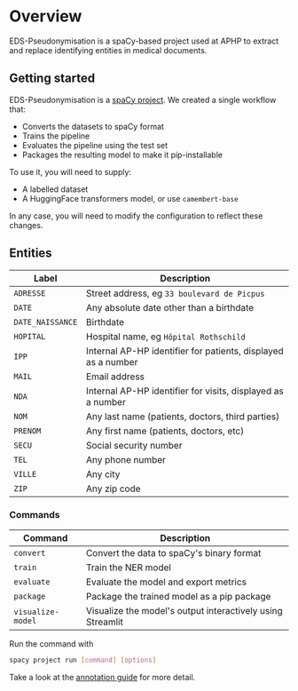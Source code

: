 # Overview

EDS-Pseudonymisation is a spaCy-based project used at APHP to extract and replace identifying entities
in medical documents.

## Getting started

EDS-Pseudonymisation is a [spaCy project](https://spacy.io/usage/projects).
We created a single workflow that:

- Converts the datasets to spaCy format
- Trains the pipeline
- Evaluates the pipeline using the test set
- Packages the resulting model to make it pip-installable

To use it, you will need to supply:

- A labelled dataset
- A HuggingFace transformers model, or use `camembert-base`

In any case, you will need to modify the configuration to reflect these changes.

## Entities

| Label            | Description                                                   |
|------------------|---------------------------------------------------------------|
| `ADRESSE`        | Street address, eg `33 boulevard de Picpus`                   |
| `DATE`           | Any absolute date other than a birthdate                      |
| `DATE_NAISSANCE` | Birthdate                                                     |
| `HOPITAL`        | Hospital name, eg `Hôpital Rothschild`                        |
| `IPP`            | Internal AP-HP identifier for patients, displayed as a number |
| `MAIL`           | Email address                                                 |
| `NDA`            | Internal AP-HP identifier for visits, displayed as a number   |
| `NOM`            | Any last name (patients, doctors, third parties)              |
| `PRENOM`         | Any first name (patients, doctors, etc)                       |
| `SECU`           | Social security number                                        |
| `TEL`            | Any phone number                                              |
| `VILLE`          | Any city                                                      |
| `ZIP`            | Any zip code                                                  |


### Commands

| Command           | Description                                                |
|-------------------|------------------------------------------------------------|
| `convert`         | Convert the data to spaCy's binary format                  |
| `train`           | Train the NER model                                        |
| `evaluate`        | Evaluate the model and export metrics                      |
| `package`         | Package the trained model as a pip package                 |
| `visualize-model` | Visualize the model's output interactively using Streamlit |

Run the command with
```bash
spacy project run [command] [options]
```

Take a look at the [annotation guide](annotation-guide.md) for more detail.
